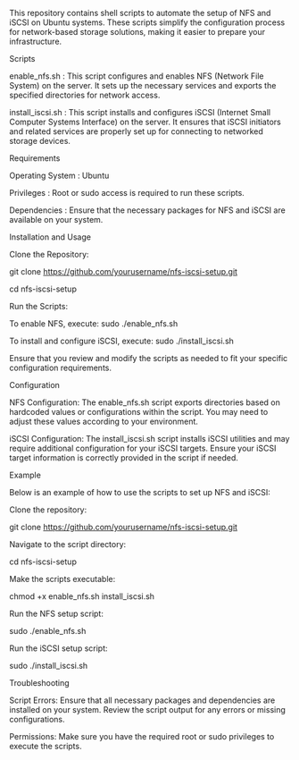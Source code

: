 This repository contains shell scripts to automate the setup of NFS and iSCSI on Ubuntu systems. These scripts simplify the configuration process for network-based storage solutions, making it easier to prepare your infrastructure.

Scripts

enable_nfs.sh : 
This script configures and enables NFS (Network File System) on the server. It sets up the necessary services and exports the specified directories for network access.

install_iscsi.sh : 
This script installs and configures iSCSI (Internet Small Computer Systems Interface) on the server. It ensures that iSCSI initiators and related services are properly set up for connecting to networked storage devices.


Requirements

Operating System : Ubuntu

Privileges : Root or sudo access is required to run these scripts.

Dependencies : Ensure that the necessary packages for NFS and iSCSI are available on your system.


Installation and Usage

Clone the Repository:

git clone https://github.com/yourusername/nfs-iscsi-setup.git

cd nfs-iscsi-setup


Run the Scripts:

To enable NFS, execute:
sudo ./enable_nfs.sh

To install and configure iSCSI, execute:
sudo ./install_iscsi.sh

Ensure that you review and modify the scripts as needed to fit your specific configuration requirements.


Configuration

NFS Configuration: The enable_nfs.sh script exports directories based on hardcoded values or configurations within the script. You may need to adjust these values according to your environment.

iSCSI Configuration: The install_iscsi.sh script installs iSCSI utilities and may require additional configuration for your iSCSI targets. Ensure your iSCSI target information is correctly provided in the script if needed.


Example

Below is an example of how to use the scripts to set up NFS and iSCSI:

Clone the repository:

git clone https://github.com/yourusername/nfs-iscsi-setup.git

Navigate to the script directory:

cd nfs-iscsi-setup

Make the scripts executable:

chmod +x enable_nfs.sh install_iscsi.sh

Run the NFS setup script:

sudo ./enable_nfs.sh

Run the iSCSI setup script:

sudo ./install_iscsi.sh


Troubleshooting

Script Errors: Ensure that all necessary packages and dependencies are installed on your system. Review the script output for any errors or missing configurations.

Permissions: Make sure you have the required root or sudo privileges to execute the scripts.

